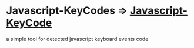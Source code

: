 # Javascript-KeyCodes => <a href="https://000intelligence.github.io/Javascript-KeyCodes/">Javascript-KeyCode<a>

a simple tool for detected javascript keyboard events code
